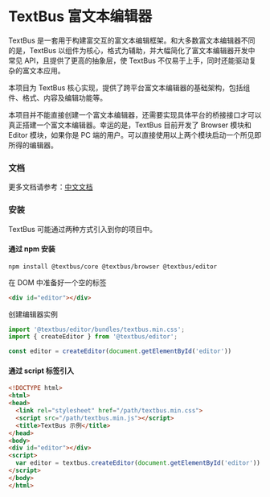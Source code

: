 TextBus 富文本编辑器
=====================

TextBus 是一套用于构建富交互的富文本编辑框架。和大多数富文本编辑器不同的是，TextBus 以组件为核心，格式为辅助，并大幅简化了富文本编辑器开发中常见 API，且提供了更高的抽象层，使 TextBus 不仅易于上手，同时还能驱动复杂的富文本应用。

本项目为 TextBus 核心实现，提供了跨平台富文本编辑器的基础架构，包括组件、格式、内容及编辑功能等。

本项目并不能直接创建一个富文本编辑器，还需要实现具体平台的桥接接口才可以真正搭建一个富文本编辑器。幸运的是，TextBus 目前开发了 Browser 模块和 Editor 模块，如果你是 PC 端的用户。可以直接使用以上两个模块启动一个所见即所得的编辑器。

### 文档

更多文档请参考：[中文文档](https://github.com/textbus/textbus)

### 安装

TextBus 可能通过两种方式引入到你的项目中。

#### 通过 npm 安装
```
npm install @textbus/core @textbus/browser @textbus/editor
```
在 DOM 中准备好一个空的标签
```html
<div id="editor"></div>
```

创建编辑器实例

```ts
import '@textbus/editor/bundles/textbus.min.css';
import { createEditor } from '@textbus/editor';

const editor = createEditor(document.getElementById('editor'))

```


#### 通过 script 标签引入

```html
<!DOCTYPE html>
<html>
<head>
  <link rel="stylesheet" href="/path/textbus.min.css">
  <script src="/path/textbus.min.js"></script>
  <title>TextBus 示例</title>
</head>
<body>
<div id="editor"></div>
<script>
  var editor = textbus.createEditor(document.getElementById('editor'))
</script>
</body>
</html>
```

